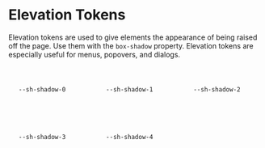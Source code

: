 # Elevation Tokens

Elevation tokens are used to give elements the appearance of being raised off the page. Use them with the `box-shadow` property. Elevation tokens are especially useful for menus, popovers, and dialogs.

<div style="display: flex; flex-wrap: wrap; margin: 0 -20px;">
  <div style="border-radius: 3px; padding: 20px; margin: 20px; box-shadow: var(--sh-shadow-0);"><code>--sh-shadow-0</code></div>
  <div style="border-radius: 3px; padding: 20px; margin: 20px; box-shadow: var(--sh-shadow-1);"><code>--sh-shadow-1</code></div>
  <div style="border-radius: 3px; padding: 20px; margin: 20px; box-shadow: var(--sh-shadow-2);"><code>--sh-shadow-2</code></div>
  <div style="border-radius: 3px; padding: 20px; margin: 20px; box-shadow: var(--sh-shadow-3);"><code>--sh-shadow-3</code></div>
  <div style="border-radius: 3px; padding: 20px; margin: 20px; box-shadow: var(--sh-shadow-4);"><code>--sh-shadow-4</code></div>
</div>